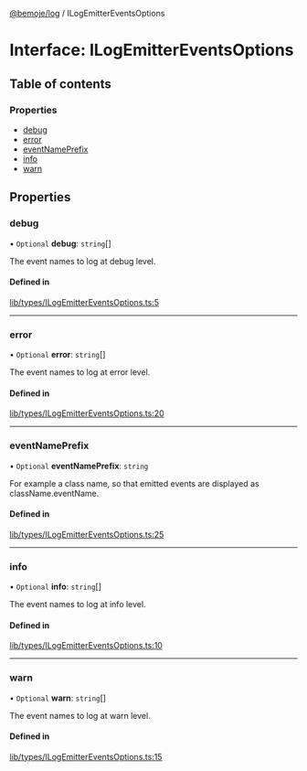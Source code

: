 [@bemoje/log](https://github.com/bemoje/tsmono/blob/main/docs/md/log/index.md) / ILogEmitterEventsOptions

# Interface: ILogEmitterEventsOptions

## Table of contents

### Properties

- [debug](https://github.com/bemoje/tsmono/blob/main/docs/md/log/interfaces/ILogEmitterEventsOptions.md#debug)
- [error](https://github.com/bemoje/tsmono/blob/main/docs/md/log/interfaces/ILogEmitterEventsOptions.md#error)
- [eventNamePrefix](https://github.com/bemoje/tsmono/blob/main/docs/md/log/interfaces/ILogEmitterEventsOptions.md#eventnameprefix)
- [info](https://github.com/bemoje/tsmono/blob/main/docs/md/log/interfaces/ILogEmitterEventsOptions.md#info)
- [warn](https://github.com/bemoje/tsmono/blob/main/docs/md/log/interfaces/ILogEmitterEventsOptions.md#warn)

## Properties

### debug

• `Optional` **debug**: `string`[]

The event names to log at debug level.

#### Defined in

[lib/types/ILogEmitterEventsOptions.ts:5](https://github.com/bemoje/tsmono/blob/87185a0/pkg/log/src/lib/types/ILogEmitterEventsOptions.ts#L5)

___

### error

• `Optional` **error**: `string`[]

The event names to log at error level.

#### Defined in

[lib/types/ILogEmitterEventsOptions.ts:20](https://github.com/bemoje/tsmono/blob/87185a0/pkg/log/src/lib/types/ILogEmitterEventsOptions.ts#L20)

___

### eventNamePrefix

• `Optional` **eventNamePrefix**: `string`

For example a class name, so that emitted events are displayed as className.eventName.

#### Defined in

[lib/types/ILogEmitterEventsOptions.ts:25](https://github.com/bemoje/tsmono/blob/87185a0/pkg/log/src/lib/types/ILogEmitterEventsOptions.ts#L25)

___

### info

• `Optional` **info**: `string`[]

The event names to log at info level.

#### Defined in

[lib/types/ILogEmitterEventsOptions.ts:10](https://github.com/bemoje/tsmono/blob/87185a0/pkg/log/src/lib/types/ILogEmitterEventsOptions.ts#L10)

___

### warn

• `Optional` **warn**: `string`[]

The event names to log at warn level.

#### Defined in

[lib/types/ILogEmitterEventsOptions.ts:15](https://github.com/bemoje/tsmono/blob/87185a0/pkg/log/src/lib/types/ILogEmitterEventsOptions.ts#L15)
